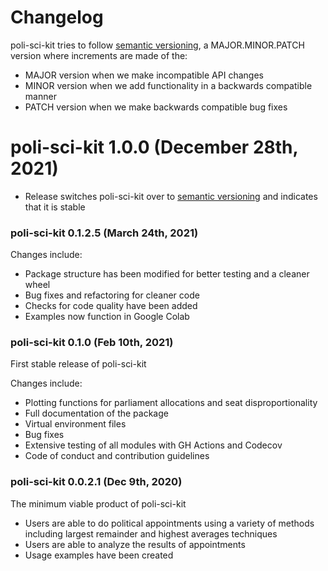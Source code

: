 # Changelog

poli-sci-kit tries to follow [semantic versioning](https://semver.org/), a MAJOR.MINOR.PATCH version where increments are made of the:

- MAJOR version when we make incompatible API changes
- MINOR version when we add functionality in a backwards compatible manner
- PATCH version when we make backwards compatible bug fixes

# poli-sci-kit 1.0.0 (December 28th, 2021)

- Release switches poli-sci-kit over to [semantic versioning](https://semver.org/) and indicates that it is stable

### poli-sci-kit 0.1.2.5 (March 24th, 2021)

Changes include:

- Package structure has been modified for better testing and a cleaner wheel
- Bug fixes and refactoring for cleaner code
- Checks for code quality have been added
- Examples now function in Google Colab

### poli-sci-kit 0.1.0 (Feb 10th, 2021)

First stable release of poli-sci-kit

Changes include:

- Plotting functions for parliament allocations and seat disproportionality
- Full documentation of the package
- Virtual environment files
- Bug fixes
- Extensive testing of all modules with GH Actions and Codecov
- Code of conduct and contribution guidelines

### poli-sci-kit 0.0.2.1 (Dec 9th, 2020)

The minimum viable product of poli-sci-kit

- Users are able to do political appointments using a variety of methods including largest remainder and highest averages techniques
- Users are able to analyze the results of appointments
- Usage examples have been created

